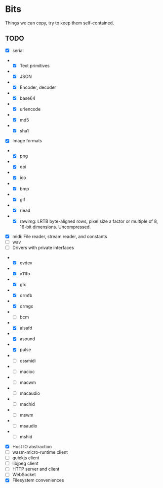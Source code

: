 # Bits

Things we can copy, try to keep them self-contained.

## TODO

- [x] serial
- - [x] Text primitives
- - [x] JSON
- - [x] Encoder, decoder
- - [x] base64
- - [x] urlencode
- - [x] md5
- - [x] sha1
- [x] Image formats
- - [x] png
- - [x] qoi
- - [x] ico
- - [x] bmp
- - [x] gif
- - [x] rlead
- - [x] rawimg: LRTB byte-aligned rows, pixel size a factor or multiple of 8, 16-bit dimensions. Uncompressed.
- [x] midi: File reader, stream reader, and constants
- [ ] wav
- [ ] Drivers with private interfaces
- - [x] evdev
- - [x] x11fb
- - [x] glx
- - [x] drmfb
- - [x] drmgx
- - [ ] bcm
- - [x] alsafd
- - [x] asound
- - [x] pulse
- - [ ] ossmidi
- - [ ] macioc
- - [ ] macwm
- - [ ] macaudio
- - [ ] machid
- - [ ] mswm
- - [ ] msaudio
- - [ ] mshid
- [x] Host IO abstraction
- [ ] wasm-micro-runtime client
- [ ] quickjs client
- [ ] libjpeg client
- [ ] HTTP server and client
- [ ] WebSocket
- [x] Filesystem conveniences
